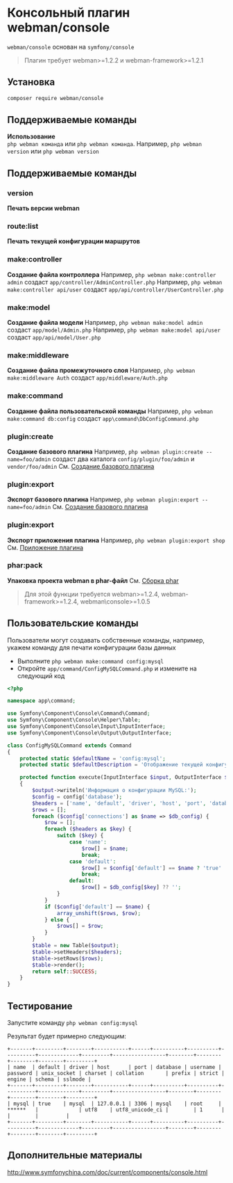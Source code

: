 # Консольный плагин webman/console

`webman/console` основан на `symfony/console`

> Плагин требует webman>=1.2.2 и webman-framework>=1.2.1

## Установка
 
```sh
composer require webman/console
```

## Поддерживаемые команды
**Использование**  
`php webman команда` или `php webman команда`.
Например, `php webman version` или `php webman version`

## Поддерживаемые команды
### version
**Печать версии webman**

### route:list
**Печать текущей конфигурации маршрутов**

### make:controller
**Создание файла контроллера** 
Например, `php webman make:controller admin` создаст `app/controller/AdminController.php`
Например, `php webman make:controller api/user` создаст `app/api/controller/UserController.php`

### make:model
**Создание файла модели**
Например, `php webman make:model admin` создаст `app/model/Admin.php`
Например, `php webman make:model api/user` создаст `app/api/model/User.php`

### make:middleware
**Создание файла промежуточного слоя**
Например, `php webman make:middleware Auth` создаст `app/middleware/Auth.php`

### make:command
**Создание файла пользовательской команды**
Например, `php webman make:command db:config` создаст `app\command\DbConfigCommand.php`

### plugin:create
**Создание базового плагина**
Например, `php webman plugin:create --name=foo/admin` создаст два каталога `config/plugin/foo/admin` и `vendor/foo/admin`
См. [Создание базового плагина](/doc/webman/plugin/create.html)

### plugin:export
**Экспорт базового плагина**
Например, `php webman plugin:export --name=foo/admin` 
См. [Создание базового плагина](/doc/webman/plugin/create.html)

### plugin:export
**Экспорт приложения плагина**
Например, `php webman plugin:export shop`
См. [Приложение плагина](/doc/webman/plugin/app.html)

### phar:pack
**Упаковка проекта webman в phar-файл**
См. [Сборка phar](/doc/webman/others/phar.html)
> Для этой функции требуется webman>=1.2.4, webman-framework>=1.2.4, webman\console>=1.0.5

## Пользовательские команды
Пользователи могут создавать собственные команды, например, укажем команду для печати конфигурации базы данных

* Выполните `php webman make:command config:mysql`
* Откройте `app/command/ConfigMySQLCommand.php` и измените на следующий код

```php
<?php

namespace app\command;

use Symfony\Component\Console\Command\Command;
use Symfony\Component\Console\Helper\Table;
use Symfony\Component\Console\Input\InputInterface;
use Symfony\Component\Console\Output\OutputInterface;

class ConfigMySQLCommand extends Command
{
    protected static $defaultName = 'config:mysql';
    protected static $defaultDescription = 'Отображение текущей конфигурации сервера MySQL';

    protected function execute(InputInterface $input, OutputInterface $output)
    {
        $output->writeln('Информация о конфигурации MySQL:');
        $config = config('database');
        $headers = ['name', 'default', 'driver', 'host', 'port', 'database', 'username', 'password', 'unix_socket', 'charset', 'collation', 'prefix', 'strict', 'engine', 'schema', 'sslmode'];
        $rows = [];
        foreach ($config['connections'] as $name => $db_config) {
            $row = [];
            foreach ($headers as $key) {
                switch ($key) {
                    case 'name':
                        $row[] = $name;
                        break;
                    case 'default':
                        $row[] = $config['default'] == $name ? 'true' : 'false';
                        break;
                    default:
                        $row[] = $db_config[$key] ?? '';
                }
            }
            if ($config['default'] == $name) {
                array_unshift($rows, $row);
            } else {
                $rows[] = $row;
            }
        }
        $table = new Table($output);
        $table->setHeaders($headers);
        $table->setRows($rows);
        $table->render();
        return self::SUCCESS;
    }
}
```
  
## Тестирование

Запустите команду `php webman config:mysql`

Результат будет примерно следующим:
```plaintext
+-------+---------+--------+-----------+------+----------+----------+----------+-------------+---------+-----------------+--------+--------+--------+--------+---------+
| name  | default | driver | host      | port | database | username | password | unix_socket | charset | collation       | prefix | strict | engine | schema | sslmode |
+-------+---------+--------+-----------+------+----------+----------+----------+-------------+---------+-----------------+--------+--------+--------+--------+---------+
| mysql | true    | mysql  | 127.0.0.1 | 3306 | mysql    | root     | ******   |             | utf8    | utf8_unicode_ci |        | 1      |        |        |         |
+-------+---------+--------+-----------+------+----------+----------+----------+-------------+---------+-----------------+--------+--------+--------+--------+---------+
```

## Дополнительные материалы
http://www.symfonychina.com/doc/current/components/console.html
